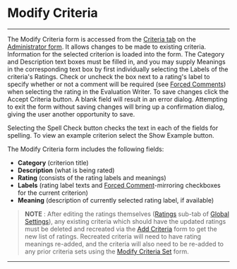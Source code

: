 # Modify Criteria

***

The Modify Criteria form is accessed from the [Criteria tab](7g8g.md) on the [Administrator form](7df4.md).  It allows changes to be made to existing criteria.  Information for the selected criterion is loaded into the form.  The Category and Description text boxes must be filled in, and you may supply Meanings in the corresponding text box by first individually selecting the Labels of the criteria's Ratings. Check or uncheck the box next to a rating's label to specify whether or not a comment will be required (see [Forced Comments](7crq.md)) when selecting the rating in the Evaluation Writer.  To save changes click the Accept Criteria button.  A blank field will result in an error dialog.  Attempting to exit the form without saving changes will bring up a confirmation dialog, giving the user another opportunity to save.

Selecting the Spell Check button checks the text in each of the fields for spelling.  To view an example criterion select the Show Example button.

The Modify Criteria form includes the following fields:

* **Category** (criterion title)
* **Description** (what is being rated)
* **Rating** (consists of the rating labels and meanings)
* **Labels** (rating label texts and [Forced Comment](7crq.md)-mirroring checkboxes for the current criterion)
* **Meaning** (description of currently selected rating label, if available)

> **NOTE** : After editing the ratings themselves ([Ratings](ratings.md) sub-tab of [Global Settings](globset.md)), any existing criteria which should have the updated ratings must be deleted and recreated via the [Add Criteria](7gmo.md) form to get the new list of ratings.  Recreated criteria will need to have rating meanings re-added, and the criteria will also need to be re-added to any prior criteria sets using the [Modify Criteria Set](7jjk.md) form.

***
